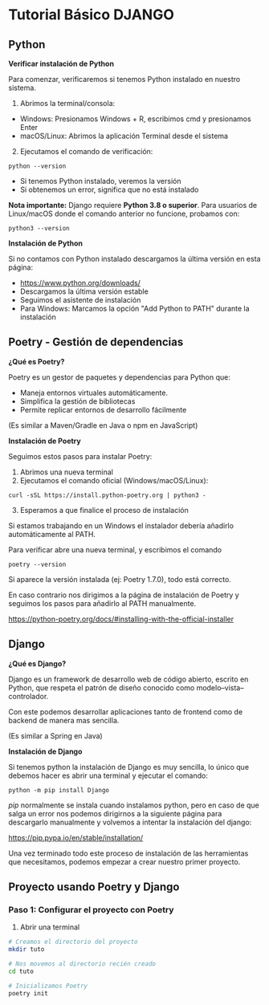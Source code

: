 # Tutorial Básico DJANGO

## Python

**Verificar instalación de Python**

Para comenzar, verificaremos si tenemos Python instalado en nuestro sistema.

1. Abrimos la terminal/consola:

- Windows: Presionamos Windows + R, escribimos cmd y presionamos Enter
- macOS/Linux: Abrimos la aplicación Terminal desde el sistema

2. Ejecutamos el comando de verificación:

` python --version `

- Si tenemos Python instalado, veremos la versión
- Si obtenemos un error, significa que no está instalado


**Nota importante:** Django requiere **Python 3.8 o superior**. Para usuarios de Linux/macOS donde el comando anterior no funcione, probamos con:

` python3 --version `

**Instalación de Python**

Si no contamos con Python instalado descargamos la última versión en esta página:

- https://www.python.org/downloads/
- Descargamos la última versión estable
- Seguimos el asistente de instalación
- Para Windows: Marcamos la opción "Add Python to PATH" durante la instalación

## Poetry - Gestión de dependencias

**¿Qué es Poetry?**

Poetry es un gestor de paquetes y dependencias para Python que:

- Maneja entornos virtuales automáticamente.
- Simplifica la gestión de bibliotecas
- Permite replicar entornos de desarrollo fácilmente

(Es similar a Maven/Gradle en Java o npm en JavaScript)

**Instalación de Poetry**

Seguimos estos pasos para instalar Poetry:

1. Abrimos una nueva terminal
2. Ejecutamos el comando oficial (Windows/macOS/Linux):

`curl -sSL https://install.python-poetry.org | python3 - `

3. Esperamos a que finalice el proceso de instalación

Si estamos trabajando en un Windows el instalador debería añadirlo automáticamente al PATH.

Para verificar abre una nueva terminal, y escribimos el comando

`poetry --version`

Si aparece la versión instalada (ej: Poetry 1.7.0), todo está correcto.

En caso contrario nos dirigimos a la página de instalación de Poetry y seguimos los pasos para añadirlo al PATH manualmente.

https://python-poetry.org/docs/#installing-with-the-official-installer


## Django

**¿Qué es Django?**

Django es un framework de desarrollo web de código abierto, escrito en Python, que respeta el patrón de diseño conocido como modelo–vista–controlador.

Con este podemos desarrollar aplicaciones tanto de frontend como de backend de manera mas sencilla.

(Es similar a Spring en Java)

**Instalación de Django**

Si tenemos python la instalación de Django es muy sencilla, lo único que debemos hacer es abrir una terminal y ejecutar el comando:

`python -m pip install Django`

*pip* normalmente se instala cuando instalamos python, pero en caso de que salga un error nos podemos dirigirnos a la siguiente página para descargarlo manualmente y volvemos a intentar la instalación del django:

https://pip.pypa.io/en/stable/installation/


Una vez terminado todo este proceso de instalación de las herramientas que necesitamos, podemos empezar a crear nuestro primer proyecto.

## Proyecto usando Poetry y Django

### Paso 1: Configurar el proyecto con Poetry

1. Abrir una terminal

```bash
# Creamos el directorio del proyecto
mkdir tuto

# Nos movemos al directorio recién creado
cd tuto

# Inicializamos Poetry
poetry init

```


